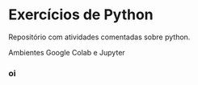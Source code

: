 # Exercícios de Python

Repositório com atividades comentadas sobre python.

Ambientes Google Colab e Jupyter

### oi
